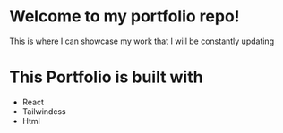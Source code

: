 # Welcome to my portfolio repo! 
This is where I can showcase my work that I will be constantly updating 

# This Portfolio is built with 
* React 
* Tailwindcss 
* Html 


